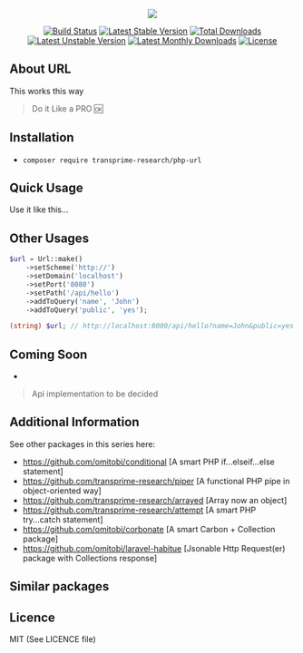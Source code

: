 <p align="center">
<img src="https://github.com/transprime-research/assets/blob/master/package/twitter_header_photo_2.png">
</p>

<p align="center">
<a href="https://travis-ci.com/transprime-research/package"> <img src="https://travis-ci.org/transprime-research/package.svg?branch=master" alt="Build Status"/></a>
<a href="https://packagist.org/packages/transprime-research/package"> <img src="https://poser.pugx.org/transprime-research/package/v/stable" alt="Latest Stable Version"/></a>
<a href="https://packagist.org/packages/transprime-research/package"> <img src="https://poser.pugx.org/transprime-research/package/downloads" alt="Total Downloads"/></a>
<a href="https://packagist.org/packages/transprime-research/package"> <img src="https://poser.pugx.org/transprime-research/package/v/unstable" alt="Latest Unstable Version"/></a>
<a href="https://packagist.org/packages/transprime-research/package"> <img src="https://poser.pugx.org/transprime-research/package/d/monthly" alt="Latest Monthly Downloads"/></a>
  <a href="https://packagist.org/packages/transprime-research/package"> <img src="https://poser.pugx.org/transprime-research/package/license" alt="License"/></a>
</p>

## About URL

This works this way
> Do it Like a PRO :ok:

## Installation

- `composer require transprime-research/php-url`

## Quick Usage
Use it like this...

## Other Usages

```php
$url = Url::make()
    ->setScheme('http://')
    ->setDomain('localhost')
    ->setPort('8080')
    ->setPath('/api/hello')
    ->addToQuery('name', 'John')
    ->addToQuery('public', 'yes');

(string) $url; // http://localhost:8080/api/hello?name=John&public=yes
```

## Coming Soon

-

> Api implementation to be decided

## Additional Information

See other packages in this series here:

- https://github.com/omitobi/conditional [A smart PHP if...elseif...else statement]
- https://github.com/transprime-research/piper [A functional PHP pipe in object-oriented way]
- https://github.com/transprime-research/arrayed [Array now an object]
- https://github.com/transprime-research/attempt [A smart PHP try...catch statement]
- https://github.com/omitobi/corbonate [A smart Carbon + Collection package]
- https://github.com/omitobi/laravel-habitue [Jsonable Http Request(er) package with Collections response]

## Similar packages


## Licence

MIT (See LICENCE file)
